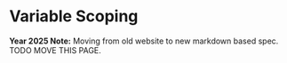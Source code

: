 # Variable Scoping

**Year 2025 Note:** Moving from old website to new markdown based spec. TODO MOVE THIS PAGE.
